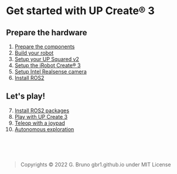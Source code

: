 # Get started with UP Create® 3

## Prepare the hardware

1. [Prepare the components](../assembly_instructions/bom.md)
2. [Build your robot](../assembly_instructions/01_preparation.md)
3. [Setup your UP Squared v2](./up2v2_setup/up2v2_setup.md)
4. [Setup the iRobot Create® 3](./up2v2_setup/create3.md)
5. [Setup Intel Realsense camera](./up2v2_setup/realsense.md)
6. [Install ROS2](./up2v2_setup/ros2.md)

## Let's play!

7. [Install ROS2 packages](./upcreate3/prepare_ros2_environment.md)
8. [Play with UP Create 3](./upcreate3/run_the_robot.md)
9. [Teleop with a joypad](./upcreate3/ros2_joy_teleop.md)
9. [Autonomous exploration](./upcreate3/explore.md)



<br>
<br>
<br>

>Copyrights © 2022 G. Bruno gbr1.github.io under MIT License


